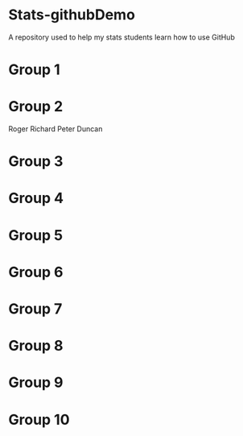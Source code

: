 # Stats-githubDemo
A repository used to help my stats students learn how to use GitHub

Group 1
===

Group 2
===
Roger
Richard
Peter
Duncan

Group 3
===

Group 4
===

Group 5
===

Group 6
===

Group 7
===

Group 8
===

Group 9
===

Group 10
===
